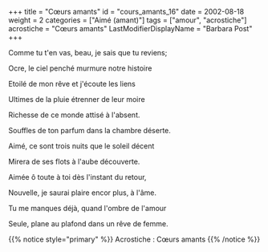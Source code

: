 +++
title = "Cœurs amants"
id = "cours_amants_16"
date = 2002-08-18
weight = 2
categories = ["Aimé (amant)"]
tags = ["amour", "acrostiche"]
acrostiche = "Cœurs amants"
LastModifierDisplayName = "Barbara Post"
+++

Comme tu t'en vas, beau, je sais que tu reviens;

Ocre, le ciel penché murmure notre histoire

Etoilé de mon rêve et j'écoute les liens

Ultimes de la pluie étrenner de leur moire

Richesse de ce monde attisé à l'absent.

Souffles de ton parfum dans la chambre déserte.



Aimé, ce sont trois nuits que le soleil décent

Mirera de ses flots à l'aube découverte.

Aimée ô toute à toi dès l'instant du retour,

Nouvelle, je saurai plaire encor plus, à l'âme.

Tu me manques déjà, quand l'ombre de l'amour

Seule, plane au plafond dans un rêve de femme.

{{% notice style="primary" %}}
Acrostiche : Cœurs amants
{{% /notice %}}
